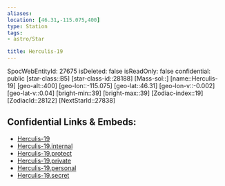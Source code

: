```yaml
---
aliases: 
location: [46.31,-115.075,400]
type: Station
tags:
- astro/Star

title: Herculis-19
---
```

SpocWebEntityId: 27675
isDeleted: false
isReadOnly: false
confidential: public
[star-class::B5]
[star-class-id::28188]
[Mass-sol::]
[name::Herculis-19]
[geo-alt::400]
[geo-lon::-115.075]
[geo-lat::46.31]
[geo-lon-v::-0.002]
[geo-lat-v::0.04]
[bright-min::39]
[bright-max::39]
[Zodiac-index::19]
[ZodiacId::28122]
[NextStarId::27838]



## Confidential Links & Embeds: 
- [Herculis-19](../../../_public/astro/Star/Herculis-19.md) 
- [Herculis-19.internal](../../../_internal/astro/Star/Herculis-19.internal.md) 
- [Herculis-19.protect](../../../_protect/astro/Star/Herculis-19.protect.md) 
- [Herculis-19.private](../../../_private/astro/Star/Herculis-19.private.md) 
- [Herculis-19.personal](../../../_personal/astro/Star/Herculis-19.personal.md) 
- [Herculis-19.secret](../../../_secret/astro/Star/Herculis-19.secret.md)

